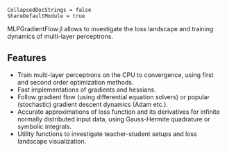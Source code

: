 ```@meta
CollapsedDocStrings = false
ShareDefaultModule = true
```



MLPGradientFlow.jl allows to investigate the loss landscape and training dynamics of multi-layer perceptrons.

## Features

- Train multi-layer perceptrons on the CPU to convergence, using first and second order optimization methods.
- Fast implementations of gradients and hessians.
- Follow gradient flow (using differential equation solvers) or popular (stochastic) gradient descent dynamics (Adam etc.).
- Accurate approximations of loss function and its derivatives for infinite normally distributed input data, using Gauss-Hermite quadrature or symbolic integrals.
- Utility functions to investigate teacher-student setups and loss landscape visualization.
